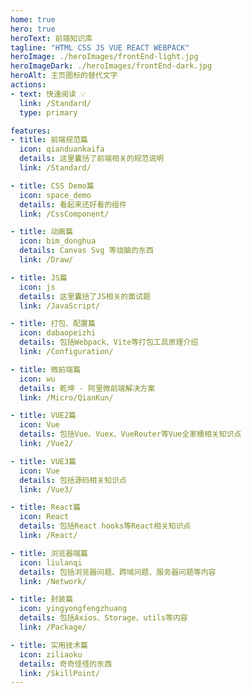 ```yaml
---
home: true
hero: true
heroText: 前端知识库
tagline: "HTML CSS JS VUE REACT WEBPACK"
heroImage: ./heroImages/frontEnd-light.jpg
heroImageDark: ./heroImages/frontEnd-dark.jpg
heroAlt: 主页图标的替代文字
actions:
- text: 快速阅读 💡
  link: /Standard/
  type: primary

features:
- title: 前端规范篇
  icon: qianduankaifa
  details: 这里囊括了前端相关的规范说明
  link: /Standard/

- title: CSS Demo篇
  icon: space_demo
  details: 看起来还好看的组件
  link: /CssComponent/

- title: 动画篇
  icon: bim_donghua
  details: Canvas Svg 等烧脑的东西
  link: /Draw/

- title: JS篇
  icon: js
  details: 这里囊括了JS相关的面试题
  link: /JavaScript/

- title: 打包、配置篇
  icon: dabaopeizhi
  details: 包括Webpack、Vite等打包工具原理介绍
  link: /Configuration/

- title: 微前端篇
  icon: wu
  details: 乾坤 - 阿里微前端解决方案
  link: /Micro/QianKun/

- title: VUE2篇
  icon: Vue
  details: 包括Vue、Vuex、VueRouter等Vue全家桶相关知识点
  link: /Vue2/

- title: VUE3篇
  icon: Vue
  details: 包括源码相关知识点
  link: /Vue3/

- title: React篇
  icon: React
  details: 包括React hooks等React相关知识点
  link: /React/

- title: 浏览器端篇
  icon: liulanqi
  details: 包括浏览器问题、跨域问题、服务器问题等内容
  link: /Network/

- title: 封装篇
  icon: yingyongfengzhuang
  details: 包括Axios、Storage、utils等内容
  link: /Package/

- title: 实用技术篇
  icon: ziliaoku
  details: 奇奇怪怪的东西
  link: /SkillPoint/
---
```

